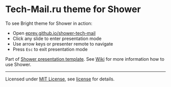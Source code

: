 # Tech-Mail.ru theme for Shower

To see Bright theme for Shower in action:

- Open [eprev.github.io/shower-tech-mail](http://eprev.github.io/shower-tech-mail/)
- Click any slide to enter presentation mode
- Use arrow keys or presenter remote to navigate
- Press `Esc` to exit presentation mode

Part of [Shower presentation template](https://github.com/shower/shower/). See [Wiki](https://github.com/shower/shower/wiki) for more information how to use Shower.

---
Licensed under [MIT License](http://en.wikipedia.org/wiki/MIT_License), see [license](https://github.com/eprev/shower-tech-mail/blob/master/License.md) for details.
